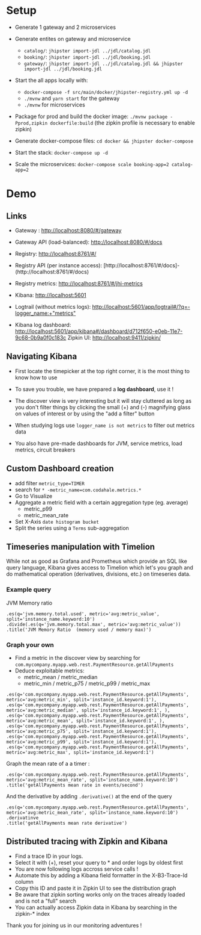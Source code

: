 # Setup

- Generate 1 gateway and 2 microservices
- Generate entites on gateway and microservice
    - `catalog/`: `jhipster import-jdl ../jdl/catalog.jdl`
    - `booking/`: `jhipster import-jdl ../jdl/booking.jdl`
    - `gateway/`: `jhipster import-jdl ../jdl/catalog.jdl && jhipster import-jdl ../jdl/booking.jdl`
- Start the all apps locally with:
    - `docker-compose -f src/main/docker/jhipster-registry.yml up -d`
    - `./mvnw` and `yarn start` for the gateway
    - `./mvnw` for microservices

- Package for prod and build the docker image: `./mvnw package -Pprod,zipkin dockerfile:build` (the zipkin profile is necessary to enable zipkin)
- Generate docker-compose files: `cd docker && jhipster docker-compose`
- Start the stack: `docker-compose up -d`
- Scale the microservices: `docker-compose scale booking-app=2 catalog-app=2`

# Demo

## Links

- Gateway : [http://localhost:8080/#/gateway](http://localhost:8080/#/gateway)
- Gateway API (load-balanced): [http://localhost:8080/#/docs](http://localhost:8080/#/docs)
- Registry: [http://localhost:8761/#/](http://localhost:8761/#/)
- Registry API (per instance access): [http://localhost:8761/#/docs]- (http://localhost:8761/#/docs)
- Registry metrics: [http://localhost:8761/#/jhi-metrics](http://localhost:8761/#/jhi-metrics)


- Kibana: [http://localhost:5601](http://localhost:5601)
- Logtrail (without metrics logs): [http://localhost:5601/app/logtrail#/?q=-logger_name:+"metrics"](http://localhost:5601/app/logtrail#/?q=-logger_name:+"metrics")
- Kibana log dashboard: [http://localhost:5601/app/kibana#/dashboard/d712f650-e0eb-11e7-9c68-0b9a0f0c183c](http://localhost:5601/app/kibana#/dashboard/d712f650-e0eb-11e7-9c68-0b9a0f0c183c?_g=(refreshInterval%3A('%24%24hashKey'%3A'object%3A4097'%2Cdisplay%3A'5%20seconds'%2Cpause%3A!f%2Csection%3A1%2Cvalue%3A5000)%2Ctime%3A(from%3Anow-1h%2Cmode%3Aquick%2Cto%3Anow)))
Zipkin UI: [http://localhost:9411/zipkin/](http://localhost:9411/zipkin/)

## Navigating Kibana

- First locate the timepicker at the top right corner, it is the most thing to know how to use
- To save you trouble, we have prepared a **log dashboard**, use it !

- The discover view is very interesting but it will stay cluttered as long as you don't filter things by clicking the small (+) and (-) magnifying glass on values of interest or by using the "add a filter" button
- When studying logs use `logger_name is not metrics` to filter out metrics data
- You also have pre-made dashboards for JVM, service metrics, load metrics, circuit breakers

## Custom Dashboard creation

- add filter `metric_type=TIMER`
- search for `* -metric_name=com.codahale.metrics.*`
- Go to Visualize
- Aggregate a metric field with a certain aggregation type (eg. average)
    - metric_p99
    - metric_mean_rate
- Set X-Axis `date histogram bucket`
- Split the series using a `Terms` sub-aggregation

## Timeseries manipulation with Timelion

While not as good as Grafana and Prometheus which provide an SQL like query language, Kibana gives access to Timelion which let's you graph and do mathematical operation (derivatives, divisions, etc.) on timeseries data.

### Example query

JVM Memory ratio
```
.es(q='jvm.memory.total.used', metric='avg:metric_value', split='instance_name.keyword:10') 
.divide(.es(q='jvm.memory.total.max', metric='avg:metric_value'))
.title('JVM Memory Ratio  (memory used / memory max)')
```

### Graph your own

- Find a metric in the discover view by searching for `com.mycompany.myapp.web.rest.PaymentResource.getAllPayments`
- Deduce exploitable metrics:
    - metric_mean / metric_median
    - metric_min / metric_p75 / metric_p99 / metric_max

```
.es(q='com.mycompany.myapp.web.rest.PaymentResource.getAllPayments', metric='avg:metric_min', split='instance_id.keyword:1'),
.es(q='com.mycompany.myapp.web.rest.PaymentResource.getAllPayments', metric='avg:metric_median', split='instance_id.keyword:1', ),
.es(q='com.mycompany.myapp.web.rest.PaymentResource.getAllPayments', metric='avg:metric_mean', split='instance_id.keyword:1', ),
.es(q='com.mycompany.myapp.web.rest.PaymentResource.getAllPayments', metric='avg:metric_p75', split='instance_id.keyword:1'),
.es(q='com.mycompany.myapp.web.rest.PaymentResource.getAllPayments', metric='avg:metric_p99', split='instance_id.keyword:1'),
.es(q='com.mycompany.myapp.web.rest.PaymentResource.getAllPayments', metric='avg:metric_max', split='instance_id.keyword:1')
```

Graph the mean rate of a a timer : 
```
.es(q='com.mycompany.myapp.web.rest.PaymentResource.getAllPayments', metric='avg:metric_mean_rate', split='instance_name.keyword:10')
.title('getAllPayments mean rate in events/second')
```

And the derivative by adding `.derivative()` at the end of the query
```
.es(q='com.mycompany.myapp.web.rest.PaymentResource.getAllPayments', metric='avg:metric_mean_rate', split='instance_name.keyword:10')
.derivatinve
.title('getAllPayments mean rate derivative')
```

## Distributed tracing with Zipkin and Kibana

- Find a trace ID in your logs.
- Select it with (+), reset your query to * and order logs by oldest first
- You are now following logs accross service calls !
- Automate this by adding a Kibana field formatter in the X-B3-Trace-Id column
- Copy this ID and paste it in Zipkin UI to see the distribution graph
- Be aware that zipkin sorting works only on the traces already loaded and is not a "full" search
- You can actually access Zipkin data in Kibana by searching in the zipkin-* index

Thank you for joining us in our monitoring adventures !